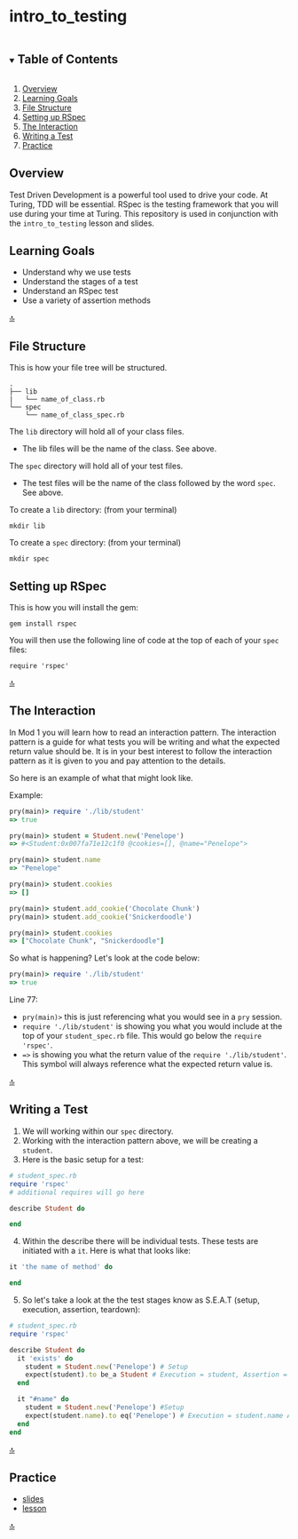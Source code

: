 # intro_to_testing

<!-- TABLE OF CONTENTS -->
<details open="open">
  <summary><h2 style="display: inline-block">Table of Contents</h2></summary>
  <ol>
    <li><a href="#overview">Overview</a></li>
    <li><a href="#learning-goals">Learning Goals</a></li>
    <li><a href="#file-structure">File Structure</a></li>
    <li><a href="#setting-up-rspec">Setting up RSpec</a></li>
    <li><a href="#the-interaction">The Interaction</a></li>
    <li><a href="#writing-a-test">Writing a Test</a></li>
    <li><a href="#Practice">Practice</a></li>
  </ol>
</details>

## Overview

Test Driven Development is a powerful tool used to drive your code. At Turing, TDD will be essential.
RSpec is the testing framework that you will use during your time at Turing.
This repository is used in conjunction with the `intro_to_testing` lesson and slides.

## Learning Goals

- Understand why we use tests
- Understand the stages of a test
- Understand an RSpec test
- Use a variety of assertion methods

<div class="back-to-top-wrapper">
  <a href="#top" class="back-to-top-link" aria-label="Scroll to Top">🔝</a>
</div>

## File Structure

This is how your file tree will be structured.

```
.
├── lib
|   └── name_of_class.rb
└── spec
    └── name_of_class_spec.rb
```

The `lib` directory will hold all of your class files.
  - The lib files will be the name of the class. See above.

The `spec` directory will hold all of your test files.
  - The test files will be the name of the class followed by the word `spec`. See above.

To create a `lib` directory: (from your terminal)
```
mkdir lib
```

To create a `spec` directory: (from your terminal)
```
mkdir spec
```

## Setting up RSpec

This is how  you will install the gem:

```
gem install rspec
```

You will then use the following line of code at the top of each of your `spec` files:

```
require 'rspec'
```

<div class="back-to-top-wrapper">
  <a href="#top" class="back-to-top-link" aria-label="Scroll to Top">🔝</a>
</div>

## The Interaction

In Mod 1 you will learn how to read an interaction pattern. The interaction pattern is a guide for what tests you will be writing and what the expected return value should be. It is in your best interest to follow the interaction pattern as it is given to you and pay attention to the details.

So here is an example of what that might look like.

Example:

```ruby
pry(main)> require './lib/student'
=> true

pry(main)> student = Student.new('Penelope')
=> #<Student:0x007fa71e12c1f0 @cookies=[], @name="Penelope">

pry(main)> student.name
=> "Penelope"

pry(main)> student.cookies
=> []

pry(main)> student.add_cookie('Chocolate Chunk')
pry(main)> student.add_cookie('Snickerdoodle')

pry(main)> student.cookies
=> ["Chocolate Chunk", "Snickerdoodle"]
```

So what is happening? Let's look at the code below:
```ruby
pry(main)> require './lib/student'
=> true
```

Line 77:
  - `pry(main)>` this is just referencing what you would see in a `pry` session.
  - `require './lib/student'` is showing you what you would include at the top of your `student_spec.rb` file. This would go below the `require 'rspec'`.
  - `=>` is showing you what the return value of the `require './lib/student'`. This symbol will always reference what the expected return value is.

<div class="back-to-top-wrapper">
  <a href="#top" class="back-to-top-link" aria-label="Scroll to Top">🔝</a>
</div>

## Writing a Test

1. We will working within our `spec` directory.
2. Working with the interaction pattern above, we will be creating a `student`.
3. Here is the basic setup for a test:
```ruby
# student_spec.rb
require 'rspec'
# additional requires will go here

describe Student do

end
```
4. Within the describe there will be individual tests. These tests are initiated with a `it`. Here is what that looks like:
```ruby
it 'the name of method' do

end
```
5. So let's take a look at the the test stages know as S.E.A.T (setup, execution, assertion, teardown):
```ruby
# student_spec.rb
require 'rspec'

describe Student do
  it 'exists' do
    student = Student.new('Penelope') # Setup
    expect(student).to be_a Student # Execution = student, Assertion = Student
  end

  it "#name" do
    student = Student.new('Penelope') #Setup
    expect(student.name).to eq('Penelope') # Execution = student.name Assertion = 'Penelope'
  end
end
```

<div class="back-to-top-wrapper">
  <a href="#top" class="back-to-top-link" aria-label="Scroll to Top">🔝</a>
</div>

## Practice

- [slides](https://docs.google.com/presentation/d/1_-xvHXsZRiGaA366VBc2kDwOH2opapZpAhkQzrdOVP4/edit?usp=sharing)
- [lesson](https://backend.turing.edu/module1/lessons/intro_to_testing)

<div class="back-to-top-wrapper">
  <a href="#top" class="back-to-top-link" aria-label="Scroll to Top">🔝</a>
</div>

